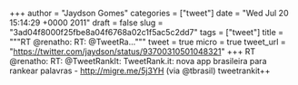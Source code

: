 
+++
author = "Jaydson Gomes"
categories = ["tweet"]
date = "Wed Jul 20 15:14:29 +0000 2011"
draft = false
slug = "3ad04f8000f25fbe8a04f6768a02c1f5ac5c2dd7"
tags = ["tweet"]
title = """RT @renatho: RT: @TweetRa..."""
tweet = true
micro = true
tweet_url = "https://twitter.com/jaydson/status/93700310501048321"
+++
RT @renatho: RT: @TweetRankIt: TweetRank.it: nova app brasileira para rankear palavras - http://migre.me/5j3YH (via @tbrasil) tweetrankit++
